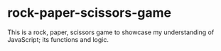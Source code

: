# rock-paper-scissors-game
This is a rock, paper, scissors game to showcase my understanding of JavaScript; its functions and logic.
